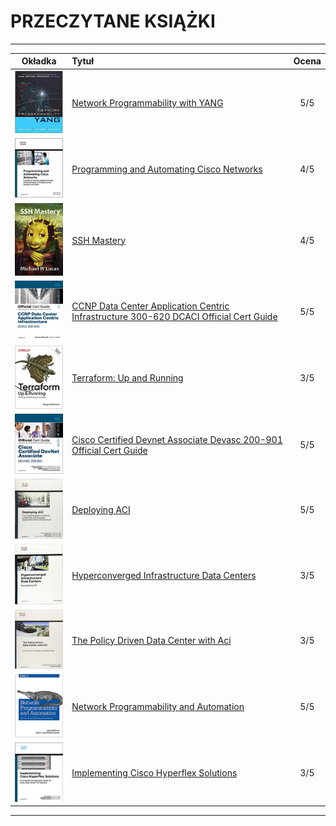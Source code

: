# **PRZECZYTANE KSIĄŻKI**

---

Okładka|Tytuł|Ocena
:-:|:-|:-:
|![Book cover](images/book-yang.png)|[Network Programmability with YANG](https://www.amazon.de/dp/0135180392)|5/5
|![Book cover](images/book-prog-n-aut-net.png)|[Programming and Automating Cisco Networks](https://www.amazon.de/dp/1587144654/)|4/5
|![Book cover](images/book-ssh-mastery.png)|[SSH Mastery](https://www.amazon.de/dp/1642350028)|4/5
|![Book cover](images/book-ccnp-aci.png)|[CCNP Data Center Application Centric Infrastructure 300-620 DCACI Official Cert Guide](https://www.amazon.de/dp/B08JLZLNPY)|5/5
|![Book cover](images/book-terra-up-run.png)|[Terraform: Up and Running](https://www.amazon.de/dp/1492046906)|3/5
|![Book cover](images/book-devnet-associate.png)|[Cisco Certified Devnet Associate Devasc 200-901 Official Cert Guide](https://www.amazon.de/dp/0136642969)|5/5
|![Book cover](images/book-deploying-aci.png)|[Deploying ACI](https://www.amazon.de/dp/1587144743)|5/5
|![Book cover](images/book-hyperconverged-infra.png)|[Hyperconverged Infrastructure Data Centers](https://www.amazon.de/dp/1587145103)|3/5
|![Book cover](images/book-policy-driven-aci.png)|[The Policy Driven Data Center with Aci](https://www.amazon.de/dp/1587144905)|3/5
|![Book cover](images/book-network-programmability.png)|[Network Programmability and Automation](https://www.amazon.de/dp/1491931256)|5/5
|![Book cover](images/book-implementing-hyperflex.png)|[Implementing Cisco Hyperflex Solutions](https://www.amazon.de/dp/013660191X)|3/5

---
